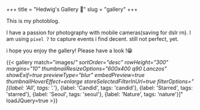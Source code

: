 +++
title = "Hedwig's Gallery 📸"
slug = "gallery"
+++

This is my photoblog.

I have a passion for photography with mobile cameras(saving for dslr rn). I am using `pixel 7` to capture events i find decent. still not perfect, yet.

i hope you enjoy the gallery! Please have a look !😁


{{< gallery match="images/*" sortOrder="desc" rowHeight="300" margins="10" thumbnailResizeOptions="600x400 q90 Lanczos" showExif=true previewType="blur" embedPreview=true thumbnailHoverEffect=enlarge storeSelectedFilterInUrl=true filterOptions="[{label: 'All', tags: '.*'},  {label: 'Candid', tags: 'candid'}, {label: 'Starred', tags: 'starred'}, {label: 'Seoul', tags: 'seoul'}, {label: 'Nature', tags: 'nature'}]" loadJQuery=true >}}
